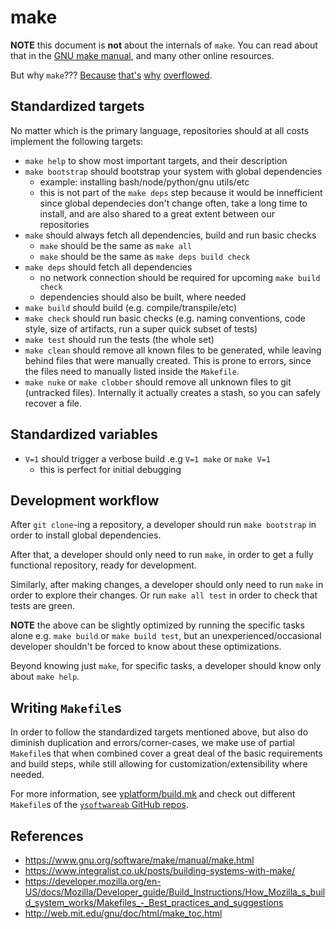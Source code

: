 # make

**NOTE** this document is **not** about the internals of `make`.
You can read about that in the [GNU make manual](https://www.gnu.org/software/make/manual/make.html),
and many other online resources.

But why `make`???
[Because](https://tech.trivago.com/2019/12/20/makefiles-in-2019-why-they-still-matter/)
[that's](https://bost.ocks.org/mike/make/)
[why](https://www.cs.mtsu.edu/~untch/2170/public/make_utility.pdf)
[overflowed](https://stackoverflow.com/questions/3798562/why-use-make-over-a-shell-script).

## Standardized targets

No matter which is the primary language,
repositories should at all costs implement the following targets:

* `make help` to show most important targets, and their description
* `make bootstrap` should bootstrap your system with global dependencies
  * example: installing bash/node/python/gnu utils/etc
  * this is not part of the `make deps` step because it would be innefficient
    since global dependecies don't change often, take a long time to install,
    and are also shared to a great extent between our repositories
* `make` should always fetch all dependencies, build and run basic checks
  * `make` should be the same as `make all`
  * `make` should be the same as `make deps build check`
* `make deps` should fetch all dependencies
  * no network connection should be required for upcoming `make build check`
  * dependencies should also be built, where needed
* `make build` should build
  (e.g. compile/transpile/etc)
* `make check` should run basic checks
  (e.g. naming conventions, code style, size of artifacts, run a super quick subset of tests)
* `make test` should run the tests (the whole set)
* `make clean` should remove all known files to be generated,
  while leaving behind files that were manually created.
  This is prone to errors, since the files need to manually listed inside the `Makefile`.
* `make nuke` or `make clobber` should remove all unknown files to git (untracked files).
  Internally it actually creates a stash, so you can safely recover a file.


## Standardized variables

* `V=1` should trigger a verbose build .e.g `V=1 make` or `make V=1`
  * this is perfect for initial debugging


## Development workflow

After `git clone`-ing a repository, a developer should run `make bootstrap` in order to install global dependencies.

After that, a developer should only need to run `make`,
in order to get a fully functional repository, ready for development.

Similarly, after making changes, a developer should only need to run `make` in order to explore their changes.
Or run `make all test` in order to check that tests are green.

**NOTE** the above can be slightly optimized by running the specific tasks alone e.g. `make build` or `make build test`,
but an unexperienced/occasional developer shouldn't be forced to know about these optimizations.

Beyond knowing just `make`, for specific tasks, a developer should know only about `make help`.


## Writing `Makefile`s

In order to follow the standardized targets mentioned above, but also do diminish duplication and errors/corner-cases,
we make use of partial `Makefile`s that when combined cover a great deal of the basic requirements and build steps,
while still allowing for customization/extensibility where needed.

For more information, see [yplatform/build.mk](../build.mk/README.md) and check out different `Makefile`s
of the [`ysoftwareab` GitHub repos](https://github.com/ysoftwareab).


## References

* https://www.gnu.org/software/make/manual/make.html
* https://www.integralist.co.uk/posts/building-systems-with-make/
* https://developer.mozilla.org/en-US/docs/Mozilla/Developer_guide/Build_Instructions/How_Mozilla_s_build_system_works/Makefiles_-_Best_practices_and_suggestions
* http://web.mit.edu/gnu/doc/html/make_toc.html
